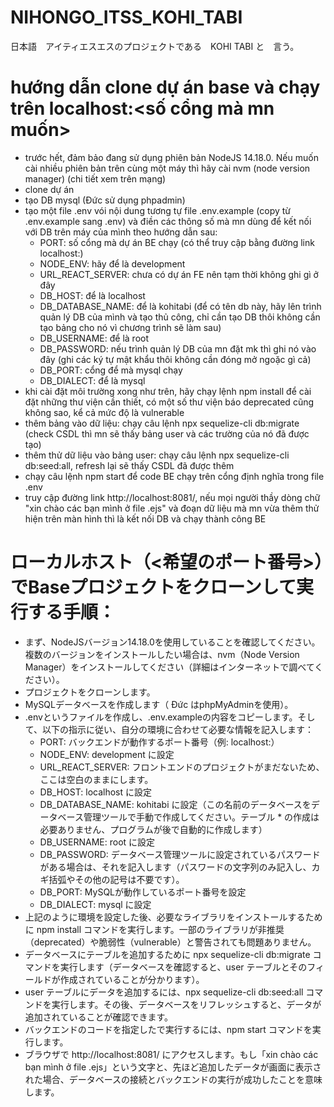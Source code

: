 # NIHONGO_ITSS_KOHI_TABI
日本語　アイティエスエスのプロジェクトである　KOHI TABI と　言う。

# hướng dẫn clone dự án base và chạy trên localhost:<số cổng mà mn muốn>
- trước hết, đảm bảo đang sử dụng phiên bản NodeJS 14.18.0. Nếu muốn cài nhiều phiên bản trên cùng một máy thì hãy cài nvm (node version manager) (chi tiết xem trên mạng)
- clone dự án
- tạo DB mysql (Đức sử dụng phpadmin)
- tạo một file .env vói nội dung tương tự file .env.example (copy từ .env.example sang .env) và điền các thông số mà mn dùng để kết nối với DB trên máy của mình theo hướng dẫn sau:
    * PORT: số cổng mà dự án BE chạy (có thể truy cập bằng đường link localhost:<PORT>)
    * NODE_ENV: hãy để là development
    * URL_REACT_SERVER: chưa có dự án FE nên tạm thời không ghi gì ở đây
    * DB_HOST: để là localhost
    * DB_DATABASE_NAME: để là kohitabi (để có tên db này, hãy lên trình quản lý DB của mình và tạo thủ công, chỉ cần tạo DB thôi không cần tạo bảng cho nó vì chương trình sẽ làm sau)
    * DB_USERNAME: để là root
    * DB_PASSWORD: nếu trình quản lý DB của mn đặt mk thì ghi nó vào đây (ghi các ký tự mật khẩu thôi không cần đóng mở ngoặc gì cả)
    * DB_PORT: cổng để mà mysql chạy
    * DB_DIALECT: để là mysql
- khi cài đặt môi trường xong như trên, hãy chạy lệnh npm install để cài đặt những thư viện cần thiết, có một số thư viện báo deprecated cũng không sao, kể cả mức độ là vulnerable
- thêm bảng vào dữ liệu: chạy câu lệnh npx sequelize-cli db:migrate (check CSDL thì mn sẽ thấy bảng user và các trường của nó đã được tạo)
- thêm thử dữ liệu vào bảng user: chạy câu lệnh npx sequelize-cli db:seed:all, refresh lại sẽ thấy CSDL đã được thêm
- chạy câu lệnh npm start để code BE chạy trên cổng <PORT> định nghĩa trong file .env
- truy cập đường link http://localhost:8081/, nếu mọi người thầy dòng chữ "xin chào các bạn mình ở file .ejs" và đoạn dữ liệu mà mn vừa thêm thử hiện trên màn hình thì là kết nối DB và chạy thành công BE



# ローカルホスト（<希望のポート番号>）でBaseプロジェクトをクローンして実行する手順：
- まず、NodeJSバージョン14.18.0を使用していることを確認してください。複数のバージョンをインストールしたい場合は、nvm（Node Version Manager）をインストールしてください（詳細はインターネットで調べてください）。
- プロジェクトをクローンします。
- MySQLデータベースを作成します（ Đức はphpMyAdminを使用）。
- .envというファイルを作成し、.env.exampleの内容をコピーします。そして、以下の指示に従い、自分の環境に合わせて必要な情報を記入します：
    * PORT: バックエンドが動作するポート番号（例: localhost:<PORT>）
    * NODE_ENV: development に設定
    * URL_REACT_SERVER: フロントエンドのプロジェクトがまだないため、ここは空白のままにします。
    * DB_HOST: localhost に設定
    * DB_DATABASE_NAME: kohitabi に設定（この名前のデータベースをデータベース管理ツールで手動で作成してください。テーブル * の作成は必要ありません、プログラムが後で自動的に作成します）
    * DB_USERNAME: root に設定
    * DB_PASSWORD: データベース管理ツールに設定されているパスワードがある場合は、それを記入します（パスワードの文字列のみ記入し、カギ括弧やその他の記号は不要です）。
    * DB_PORT: MySQLが動作しているポート番号を設定
    * DB_DIALECT: mysql に設定
- 上記のように環境を設定した後、必要なライブラリをインストールするために npm install コマンドを実行します。一部のライブラリが非推奨（deprecated）や脆弱性（vulnerable）と警告されても問題ありません。
- データベースにテーブルを追加するために npx sequelize-cli db:migrate コマンドを実行します（データベースを確認すると、user テーブルとそのフィールドが作成されていることが分かります）。
- user テーブルにデータを追加するには、npx sequelize-cli db:seed:all コマンドを実行します。その後、データベースをリフレッシュすると、データが追加されていることが確認できます。
- バックエンドのコードを指定した<PORT>で実行するには、npm start コマンドを実行します。
- ブラウザで http://localhost:8081/ にアクセスします。もし「xin chào các bạn mình ở file .ejs」という文字と、先ほど追加したデータが画面に表示された場合、データベースの接続とバックエンドの実行が成功したことを意味します。
